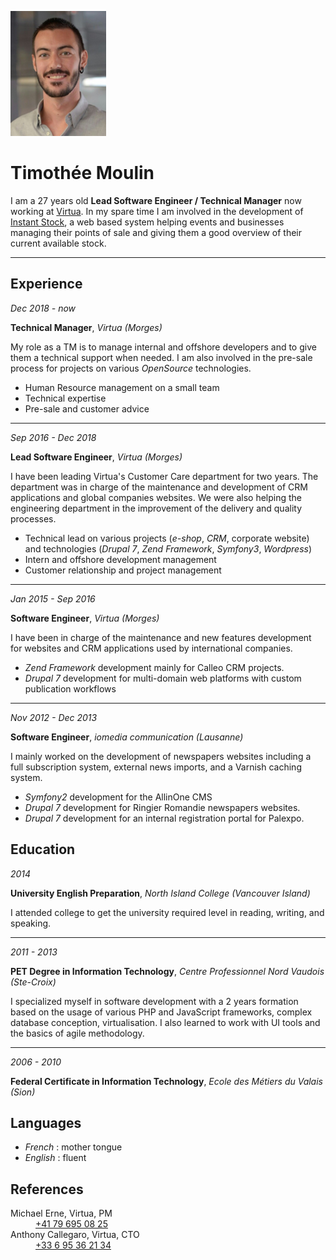 <!---
#Author: Timothée Moulin
#Date : 2019-02-04
#Language: en
-->

![Timothée Moulin](.pdf/img/tim-small.png)

# Timothée Moulin

I am a 27 years old **Lead Software Engineer / Technical Manager** now working at [Virtua](https://www.virtua.ch). In my spare time I am involved in the development of [Instant Stock](https://instant-stock.ch/), a web based system helping events and businesses managing their points of sale and giving them a good overview of their current available stock.

---

<div id="col-1" class="col">

## Experience

*Dec 2018 - now*

**Technical Manager**, *Virtua (Morges)*

My role as a TM is to manage internal and offshore developers and to give them a technical support when needed. I am also involved in the pre-sale process for projects on various *OpenSource* technologies.

* Human Resource management on a small team
* Technical expertise
* Pre-sale and customer advice

---

*Sep 2016 - Dec 2018*

**Lead Software Engineer**, *Virtua (Morges)*

I have been leading Virtua's Customer Care department for two years. The department was in charge of the maintenance and development of CRM applications and global companies websites.
We were also helping the engineering department in the improvement of the delivery and quality processes.

* Technical lead on various projects (*e-shop*, *CRM*, corporate website) and technologies (*Drupal 7*, *Zend Framework*, *Symfony3*, *Wordpress*)
* Intern and offshore development management
* Customer relationship and project management

---

*Jan 2015 - Sep 2016*

**Software Engineer**, *Virtua (Morges)*

I have been in charge of the maintenance and new features development for websites and CRM applications used by international companies.

* *Zend Framework* development mainly for Calleo CRM projects.
* *Drupal 7* development for multi-domain web platforms with custom publication workflows

---

*Nov 2012 - Dec 2013*

**Software Engineer**, *iomedia communication (Lausanne)*

I mainly worked on the development of newspapers websites including a full subscription system, external news imports, and a Varnish caching system.

* *Symfony2* development for the AllinOne CMS
* *Drupal 7* development for Ringier Romandie newspapers websites.
* *Drupal 7* development for an internal registration portal for Palexpo.

<!--
*2009 - 2010*
-->
<!--
**IT Technician**, VAL-COM Technologie (Sion)
-->
<!--
I finished my first technical school with a 2 years internship in a small IT company where I leaned the basics from web server setup to network security and hardware configuration.
-->

</div>

<div id="col-2" class="col">

## Education

*2014*

**University English Preparation**, *North Island College (Vancouver Island)*

<!--Being an important part of my job, I decided to go to Canada to improve my English skills.--> I attended college to get the university required level in reading, writing, and speaking.

---

*2011 - 2013*

**PET Degree in Information Technology**, *Centre Professionnel Nord Vaudois (Ste-Croix)*

I specialized myself in software development with a 2 years formation based on the usage of various PHP and JavaScript frameworks, complex database conception, virtualisation. I also learned to work with UI tools and the basics of agile methodology.

---

*2006 - 2010*

**Federal Certificate in Information Technology**, *Ecole des Métiers du Valais (Sion)*

<!--This is where I started my path on the IT road with a polyvalent formation going from mecanic to electronic and IT.-->

## Languages

- *French* : mother tongue
- *English* : fluent

## References

<dl>
  <dt>Michael Erne, Virtua, PM</dt>
  <dd><a href="tel:+41796950825">+41 79 695 08 25</a></dd>
  <dt>Anthony Callegaro, Virtua, CTO</dt>
  <dd><a href="tel:+33695362134">+33 6 95 36 21 34</a></dd>
</dl>

</div>
